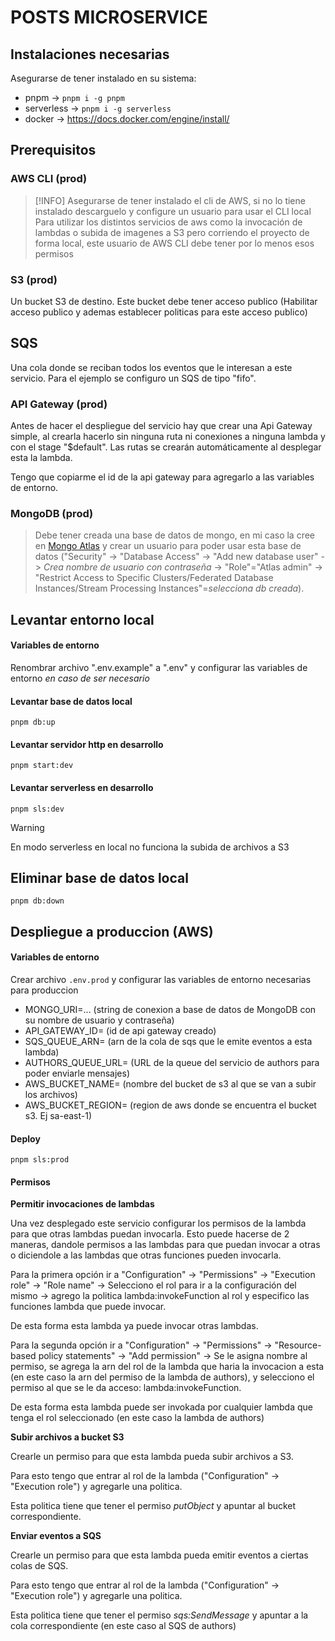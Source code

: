 # POSTS MICROSERVICE

## Instalaciones necesarias

Asegurarse de tener instalado en su sistema:

- pnpm -> `pnpm i -g pnpm`
- serverless -> `pnpm i -g serverless`
- docker -> https://docs.docker.com/engine/install/

## Prerequisitos

### AWS CLI (prod)

> [!INFO]
> Asegurarse de tener instalado el cli de AWS, si no lo tiene instalado descarguelo y configure un usuario para usar el CLI local
> Para utilizar los distintos servicios de aws como la invocación de lambdas o subida de imagenes a S3 pero corriendo el proyecto de forma local, este usuario de AWS CLI debe tener por lo menos esos permisos

### S3 (prod)

Un bucket S3 de destino. Este bucket debe tener acceso publico (Habilitar acceso publico y ademas establecer politicas para este acceso publico)

## SQS

Una cola donde se reciban todos los eventos que le interesan a este servicio. Para el ejemplo se configuro un SQS de tipo "fifo".

### API Gateway (prod)

Antes de hacer el despliegue del servicio hay que crear una Api Gateway simple, al crearla hacerlo sin ninguna ruta ni conexiones a ninguna lambda y con el stage "$default". Las rutas se crearán automáticamente al desplegar esta la lambda.

Tengo que copiarme el id de la api gateway para agregarlo a las variables de entorno.

### MongoDB (prod)

> Debe tener creada una base de datos de mongo, en mi caso la cree en [Mongo Atlas](https://account.mongodb.com/) y crear un usuario para poder usar esta base de datos ("Security" -> "Database Access" -> "Add new database user" -> _Crea nombre de usuario con contraseña_ -> "Role"="Atlas admin" -> "Restrict Access to Specific Clusters/Federated Database Instances/Stream Processing Instances"=_selecciona db creada_).

## Levantar entorno local

#### Variables de entorno

Renombrar archivo ".env.example" a ".env" y configurar las variables de entorno _en caso de ser necesario_

#### Levantar base de datos local

    pnpm db:up

#### Levantar servidor http en desarrollo

    pnpm start:dev

#### Levantar serverless en desarrollo

    pnpm sls:dev

> [!WARNING]
> En modo serverless en local no funciona la subida de archivos a S3

## Eliminar base de datos local

    pnpm db:down

## Despliegue a produccion (AWS)

#### Variables de entorno

Crear archivo `.env.prod` y configurar las variables de entorno necesarias para produccion

- MONGO_URI=... (string de conexion a base de datos de MongoDB con su nombre de usuario y contraseña)
- API_GATEWAY_ID= (id de api gateway creado)
- SQS_QUEUE_ARN= (arn de la cola de sqs que le emite eventos a esta lambda)
- AUTHORS_QUEUE_URL= (URL de la queue del servicio de authors para poder enviarle mensajes)
- AWS_BUCKET_NAME= (nombre del bucket de s3 al que se van a subir los archivos)
- AWS_BUCKET_REGION= (region de aws donde se encuentra el bucket s3. Ej sa-east-1)

#### Deploy

    pnpm sls:prod

#### Permisos

**Permitir invocaciones de lambdas**

Una vez desplegado este servicio configurar los permisos de la lambda para que otras lambdas puedan invocarla. Esto puede hacerse de 2 maneras, dandole permisos a las lambdas para que puedan invocar a otras o diciendole a las lambdas que otras funciones pueden invocarla.

Para la primera opción ir a "Configuration" -> "Permissions" -> "Execution role" -> "Role name" -> Selecciono el rol para ir a la configuración del mismo -> agrego la politica lambda:invokeFunction al rol y especifico las funciones lambda que puede invocar.

De esta forma esta lambda ya puede invocar otras lambdas.

Para la segunda opción ir a "Configuration" -> "Permissions" -> "Resource-based policy statements" -> "Add permission" -> Se le asigna nombre al permiso, se agrega la arn del rol de la lambda que haria la invocacion a esta (en este caso la arn del permiso de la lambda de authors), y selecciono el permiso al que se le da acceso: lambda:invokeFunction.

De esta forma esta lambda puede ser invokada por cualquier lambda que tenga el rol seleccionado (en este caso la lambda de authors)

**Subir archivos a bucket S3**

Crearle un permiso para que esta lambda pueda subir archivos a S3.

Para esto tengo que entrar al rol de la lambda ("Configuration" -> "Execution role") y agregarle una politica.

Esta politica tiene que tener el permiso _putObject_ y apuntar al bucket correspondiente.

**Enviar eventos a SQS**

Crearle un permiso para que esta lambda pueda emitir eventos a ciertas colas de SQS.

Para esto tengo que entrar al rol de la lambda ("Configuration" -> "Execution role") y agregarle una politica.

Esta politica tiene que tener el permiso _sqs:SendMessage_ y apuntar a la cola correspondiente (en este caso al SQS de authors)
